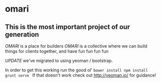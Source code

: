 # omari

## This is the most important project of our generation

*OMARI* is a place for builders
*OMARI* is a collective where we can build things for clients together, and have fun fun fun fun 

*UPDATE* we've migrated to using yeoman / bootstrap.

In order to get this working run the good ol'
                ```bower install
                        npm install
                        grunt serve
  		```
If that doesn't work check out http://yeoman.io/ for guidance!  
